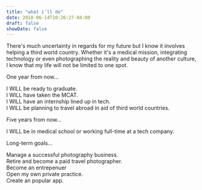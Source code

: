 ```yaml
---
title: "what i'll do"
date: 2018-06-14T10:26:27-04:00
draft: false
showDate: false
---
```


There's much uncertainty in regards for my future but I know it involves helping a third world country. Whether it's a medical mission, integrating technology or even photographing the reality and beauty of another culture, I know that my life will not be limited to one spot.

One year from now...

I WILL be ready to graduate.<br/>
I WILL have taken the MCAT.<br/>
I WILL have an internship lined up in tech.<br/>
I WILL be planning to travel abroad in aid of third world countries.

Five years from now...

I WILL be in medical school or working full-time at a tech company.

Long-term goals...

Manage a successful photography business.<br/>
Retire and become a paid travel photographer.<br/>
Become an entrepenuer <br/>
Open my own private practice.<br/>
Create an popular app.



